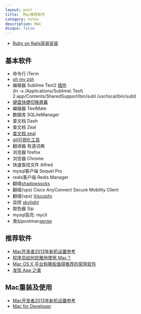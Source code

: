 ```yaml
---
layout: post
title:  Mac推荐软件
category: notes
description: MAC
disqus: false
---
```


* [Ruby on Rails简易安装](http://ruby-china.org/topics/16684)

## 基本软件
* 命令行 iTerm
* [oh my zsh](ohmyz.sh)
* 编辑器 Sublime Text2 [插件](https://sublime.wbond.net/installation#st2)   
	(ln -s /Applications/Sublime\ Text\ 2.app/Contents/SharedSupport/bin/subl /usr/local/bin/subl)
* [键盘快捷切换屏幕](http://ftnew.com/catchmouse.html)
* 编辑器 TextMate
* 数据库 SQLiteManager
* 查文档 Dash
* 查文档 Zeal
* [查文档 zeal](http://vdisk.weibo.com/s/bf04A1LwM1p/1389688285)
* [git可视化工具](http://www.sourcetreeapp.com/)
* 翻译器 有道词典
* 浏览器 firefox
* 浏览器 Chrome
* 快速查找文件 Alfred
* mysql客户端 Sequel Pro
* redis客户端 Redis Manager
* 翻墙[shadowsocks](https://shadowsocks.com/client.html)
* 翻墙(vps) Cisco AnyConnect Secure Mobility Client
* 翻墙(vps) [Viscosity](http://www.sparklabs.com/viscosity/)
* 监控 [skylight](https://www.skylight.io/)
* 取色器 Sip
* mysql高亮: mycli
* 类似postman[sense](https://chrome.google.com/webstore/detail/sense-beta/lhjgkmllcaadmopgmanpapmpjgmfcfig/related)

## 推荐软件
* [Mac开发者2013年新机设置参考](http://www.yangzhiping.com/tech/mac-dev.html)
* [程序员如何优雅地使用 Mac？](http://www.zhihu.com/question/20873070/answer/20139836)
* [Mac OS X 平台有哪些值得推荐的常用软件](http://www.zhihu.com/question/19550256)
* [发现 App 之美](https://github.com/hzlzh/Best-App)

## Mac重装及使用
* [Mac开发者2013年新机设置参考](http://blog.sina.com.cn/s/blog_4d8713560101ch8a.html)
* [Mac for Developer](https://github.com/pubyun/macdev)